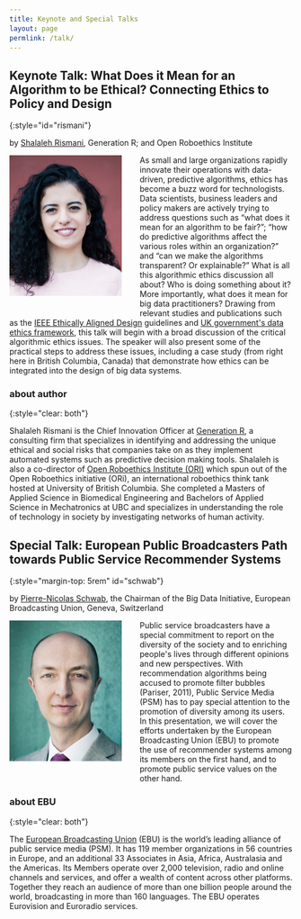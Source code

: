 ```yaml
---
title: Keynote and Special Talks
layout: page
permlink: /talk/
---
```


## Keynote Talk: What Does it Mean for an Algorithm to be Ethical? Connecting Ethics to Policy and Design
{:style="id="rismani"}

by [Shalaleh Rismani](http://www.shalalehrismani.com), Generation R; and Open Roboethics Institute

<img src="rismani.jpg" style="width:200px; margin-right: 2rem; margin-bottom: 2rem; float: left;" />

As small and large organizations rapidly innovate their operations with data-driven, predictive algorithms, ethics has become a buzz word for technologists. Data scientists, business leaders and policy makers are actively trying to address questions such as “what does it mean for an algorithm to be fair?”; “how do predictive algorithms affect the various roles within an organization?” and “can we make the algorithms transparent? Or explainable?” What is all this algorithmic ethics discussion all about? Who is doing something about it? More importantly, what does it mean for big data practitioners? Drawing from relevant studies and publications such as the [IEEE Ethically Aligned Design](https://ethicsinaction.ieee.org/) guidelines and [UK government's data ethics framework](https://www.gov.uk/government/publications/data-ethics-framework), this talk will begin with a broad discussion of the critical algorithmic ethics issues. The speaker will also present some of the practical steps to address these issues, including a case study (from right here in British Columbia, Canada) that demonstrate how ethics can be integrated into the design of big data systems.

### about author
{:style="clear: both"}

Shalaleh Rismani is the Chief Innovation Officer at [Generation R](http://www.genr.ca), a consulting firm that specializes in identifying and addressing the unique ethical and social risks that companies take on as they implement automated systems such as predictive decision making tools. Shalaleh is also a co-director of [Open Roboethics Institute (ORI)](https://www.openroboethics.org/) which spun out of the Open Roboethics initiative (ORi), an international roboethics think tank hosted at University of British Columbia. She completed a Masters of Applied Science in Biomedical Engineering and Bachelors of Applied Science in Mechatronics at UBC and specializes in understanding the role of technology in society by investigating networks of human activity.

## Special Talk: European Public Broadcasters Path towards Public Service Recommender Systems
{:style="margin-top: 5rem" id="schwab"}

by [Pierre-Nicolas Schwab](http://www.intotheminds.com/blog/en/), the Chairman of the Big Data Initiative, European Broadcasting Union, Geneva, Switzerland

<img src="schwab.jpg" style="width:200px; margin-right: 2rem; margin-bottom: 2rem; float: left;" />

Public service broadcasters have a special commitment to report on the diversity of the society and to enriching people's lives through different opinions and new perspectives. With recommendation algorithms being accused to promote filter bubbles (Pariser, 2011), Public Service Media (PSM) has to pay special attention to the promotion of diversity among its users.
In this presentation, we will cover the efforts undertaken by the European Broadcasting Union (EBU) to promote the use of recommender systems among its members on the first hand, and to promote public service values on the other hand. 

### about EBU
{:style="clear: both"}

The [European Broadcasting Union](https://www.ebu.ch) (EBU) is the world’s leading alliance of public service media (PSM). It has 119 member organizations in 56 countries in Europe, and an additional 33 Associates in Asia, Africa, Australasia and the Americas. Its Members operate over 2,000 television, radio and online channels and services, and offer a wealth of content across other platforms. Together they reach an audience of more than one billion people around the world, broadcasting in more than 160 languages. The EBU operates Eurovision and Euroradio services.